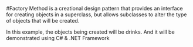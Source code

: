 #Factory Method 
is a creational design pattern that provides an interface for creating objects in a superclass, but allows subclasses to alter the type of objects that will be created.

In this example, the objects being created will be drinks. And it will be demonstrated using C# & .NET Framework